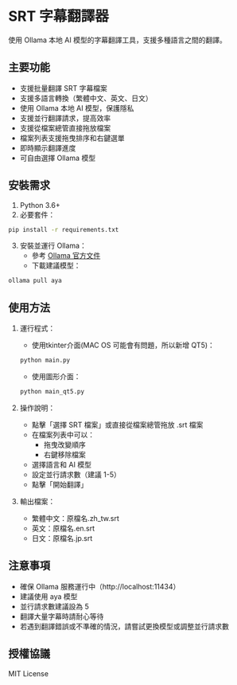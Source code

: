 # SRT 字幕翻譯器

使用 Ollama 本地 AI 模型的字幕翻譯工具，支援多種語言之間的翻譯。

## 主要功能

- 支援批量翻譯 SRT 字幕檔案
- 支援多語言轉換（繁體中文、英文、日文）
- 使用 Ollama 本地 AI 模型，保護隱私
- 支援並行翻譯請求，提高效率
- 支援從檔案總管直接拖放檔案
- 檔案列表支援拖曳排序和右鍵選單
- 即時顯示翻譯進度
- 可自由選擇 Ollama 模型

## 安裝需求

1. Python 3.6+
2. 必要套件：
```bash
pip install -r requirements.txt
```

3. 安裝並運行 Ollama：
   - 參考 [Ollama 官方文件](https://github.com/ollama/ollama)
   - 下載建議模型：
```bash
ollama pull aya
```

## 使用方法

1. 運行程式：
   - 使用tkinter介面(MAC OS 可能會有問題，所以新增 QT5)：
   ```bash
   python main.py
   ```
   - 使用圖形介面：
   ```bash
   python main_qt5.py
   ```

2. 操作說明：
   - 點擊「選擇 SRT 檔案」或直接從檔案總管拖放 .srt 檔案
   - 在檔案列表中可以：
     - 拖曳改變順序
     - 右鍵移除檔案
   - 選擇語言和 AI 模型
   - 設定並行請求數（建議 1-5）
   - 點擊「開始翻譯」

3. 輸出檔案：
   - 繁體中文：原檔名.zh_tw.srt
   - 英文：原檔名.en.srt
   - 日文：原檔名.jp.srt

## 注意事項

- 確保 Ollama 服務運行中（http://localhost:11434）
- 建議使用 aya 模型
- 並行請求數建議設為 5
- 翻譯大量字幕時請耐心等待
- 若遇到翻譯錯誤或不準確的情況，請嘗試更換模型或調整並行請求數

## 授權協議

MIT License